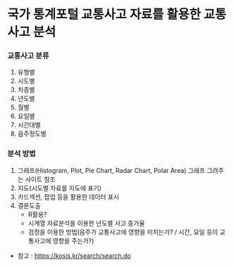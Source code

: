 # 국가 통계포털 교통사고 자료를 활용한 교통사고 분석

### 교통사고 분류
1. 유형별
2. 시도별
3. 차종별
4. 년도별
5. 월별
6. 요일별
7. 시간대별
8. 음주정도별

### 분석 방법
1. 그래프(Histogram, Plot, Pie Chart, Radar Chart, Polar Area)
    그래프 그려주는 사이트 참조
2. 지도(시도별 자료를 지도에 표기)
3. 카드섹션, 팝업 등을 활용한 데이터 표시
3. 결론도출 
    - R활용?
    - 시계열 자료분석을 이용한 년도별 사고 증가율
    - 검정을 이용한 방법(음주가 교통사고에 영향을 미치는가? / 시간, 요일 등이 교통사고에 영향을 주는가?)





- 참고 : https://kosis.kr/search/search.do